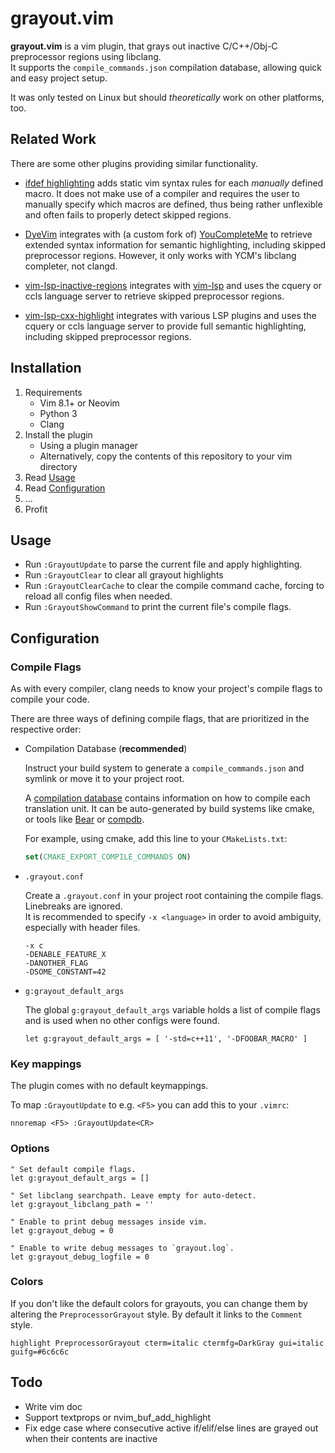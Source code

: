 # grayout.vim

**grayout.vim** is a vim plugin, that grays out inactive C/C++/Obj-C preprocessor regions using libclang.<br/>
It supports the `compile_commands.json` compilation database, allowing quick and easy project setup.

It was only tested on Linux but should *theoretically* work on other platforms, too.

## Related Work
There are some other plugins providing similar functionality.

* [ifdef highlighting][ifdefhighlighting] adds static vim syntax rules for each *manually* defined macro. It does not make use of a compiler and requires the user to manually specify which macros are defined, thus being rather unflexible and often fails to properly detect skipped regions.

* [DyeVim][DyeVim] integrates with (a custom fork of) [YouCompleteMe][ycm] to retrieve extended syntax information for semantic highlighting, including skipped preprocessor regions.
However, it only works with YCM's libclang completer, not clangd.

* [vim-lsp-inactive-regions][lspregions] integrates with [vim-lsp][vimlsp] and uses the cquery or ccls language server to retrieve skipped preprocessor regions.

* [vim-lsp-cxx-highlight][vimlspcxx] integrates with various LSP plugins and uses the cquery or ccls language server to provide full semantic highlighting, including skipped preprocessor regions.


## Installation

1. Requirements
    * Vim 8.1+ or Neovim
    * Python 3
    * Clang
2. Install the plugin
    * Using a plugin manager
    * Alternatively, copy the contents of this repository to your vim directory
3. Read [Usage](#usage)
4. Read [Configuration](#configuration)
5. ...
6. Profit




## Usage

* Run `:GrayoutUpdate` to parse the current file and apply highlighting.
* Run `:GrayoutClear` to clear all grayout highlights
* Run `:GrayoutClearCache` to clear the compile command cache, forcing to reload all config files when needed.
* Run `:GrayoutShowCommand` to print the current file's compile flags.


## Configuration

### Compile Flags

As with every compiler, clang needs to know your project's compile flags to compile your code.

There are three ways of defining compile flags, that are prioritized in the respective order:

* Compilation Database (**recommended**)

    Instruct your build system to generate a `compile_commands.json` and symlink or move it to your project root.

    A [compilation database][clangdatabase] contains information on how to compile each translation unit. It can be auto-generated by build systems like cmake, or tools like [Bear][bear] or [compdb][compdb].

    For example, using cmake, add this line to your `CMakeLists.txt`:

    ```cmake
    set(CMAKE_EXPORT_COMPILE_COMMANDS ON)
    ```

* `.grayout.conf`

    Create a `.grayout.conf` in your project root containing the compile flags. Linebreaks are ignored.<br/>
    It is recommended to specify `-x <language>` in order to avoid ambiguity, especially with header files.

    ```
    -x c
    -DENABLE_FEATURE_X
    -DANOTHER_FLAG
    -DSOME_CONSTANT=42
    ```

* `g:grayout_default_args`

    The global `g:grayout_default_args` variable holds a list of compile flags and is used when no other configs were found.

    ```vim
    let g:grayout_default_args = [ '-std=c++11', '-DFOOBAR_MACRO' ]
    ```


### Key mappings

The plugin comes with no default keymappings.

To map `:GrayoutUpdate` to e.g. `<F5>` you can add this to your `.vimrc`:

```vim
nnoremap <F5> :GrayoutUpdate<CR>
```

### Options

```vim
" Set default compile flags.
let g:grayout_default_args = []

" Set libclang searchpath. Leave empty for auto-detect.
let g:grayout_libclang_path = ''

" Enable to print debug messages inside vim.
let g:grayout_debug = 0

" Enable to write debug messages to `grayout.log`.
let g:grayout_debug_logfile = 0
```

### Colors

If you don't like the default colors for grayouts, you can change them by altering the `PreprocessorGrayout` style.
By default it links to the `Comment` style.

```vim
highlight PreprocessorGrayout cterm=italic ctermfg=DarkGray gui=italic guifg=#6c6c6c
```


## Todo

* Write vim doc
* Support textprops or nvim_buf_add_highlight
* Fix edge case where consecutive active if/elif/else lines are grayed out when their contents are inactive


[ifdefhighlighting]: http://www.vim.org/scripts/script.php?script_id=7
[ycm]: https://github.com/ycm-core/YouCompleteMe
[DyeVim]: https://github.com/davits/DyeVim
[lspregions]: https://github.com/krzbe/vim-lsp-inactive-regions
[vimlspcxx]: https://github.com/jackguo380/vim-lsp-cxx-highlight
[compdb]: https://github.com/Sarcasm/compdb
[clangdatabase]: http://clang.llvm.org/docs/JSONCompilationDatabase.html
[bear]: https://github.com/rizsotto/Bear
[vimlsp]: https://github.com/prabirshrestha/vim-lsp
